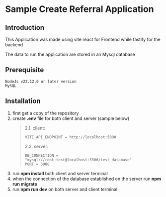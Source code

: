 # Sample Create Referral Application

## Introduction

This Application was made using vite react for Frontend while fastify for the backend

The data to run the application are stored in an Mysql database

## Prerequisite

    NodeJs v22.12.0 or later version
    MySQL

## Installation

1.  first get a copy of the repository
2.  create **.env** file for both client and server (sample below)
    > 2.1. client:
    >
    >     VITE_API_ENDPOINT = http://localhost:5000
    >
    > 2.2. server:
    >
    >     DB_CONNECTION = "mysql://root:test@localhost:3306/test_database"
    >     PORT = 5000
3.  run **npm install** both client and server terminal
4.  when the connection of the database established on the server run **npm run migrate**
5.  run **npm run dev** on both server and client terminal
